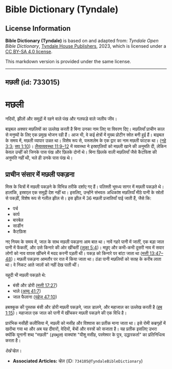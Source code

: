 # Bible Dictionary (Tyndale)

## License Information

**Bible Dictionary (Tyndale)** is based on and adapted from: _Tyndale Open Bible Dictionary_, [Tyndale House Publishers](https://tyndaleopenresources.com/), 2023, which is licensed under a [CC BY-SA 4.0 license](https://creativecommons.org/licenses/by-sa/4.0/legalcode.en).

This markdown version is provided under the same license.



--------------------------------

## मछली (id: 733015)

मछली
====

नदियों, झीलों और समुद्रों में रहने वाले पंख और गलफड़े वाले जलीय जीव।

बाइबल अक्सर मछलियों का उल्लेख करती है बिना उनका नाम लिए या विवरण दिए। मछलियाँ प्राचीन काल से मनुष्यों के लिए एक प्रमुख भोजन रही हैं। आज भी, वे कई क्षेत्रों में मुख्य प्रोटीन स्रोत बनी हुई हैं। बाइबल के समय में, मछली व्यापार उन्नत था। विशेष रूप से, यरूशलेम के एक द्वार का नाम मछली फाटक था। ([नहे 3:3](https://ref.ly/Neh3:3); [सप 1:10](https://ref.ly/Zeph1:10))। [लैव्यव्यवस्था 11:9–12](https://ref.ly/Lev11:9-Lev11:12) में व्यवस्था ने इस्राएलियों को मछली खाने की अनुमति दी, लेकिन केवल उन्हीं को जिनके पास पंख और छिलके दोनों थे। बिना छिलके वाली मछलियाँ जैसे कैटफिश की अनुमति नहीं थी, भले ही उनके पास पंख थे।

प्राचीन संसार में मछली पकड़ना
-----------------------------

मिस्र के चित्रों में मछली पकड़ने के विभिन्न तरीके दर्शाए गए हैं। पलिश्ती भूमध्य सागर में मछली पकड़ते थे। हालांकि, इस्राएल एक समुद्री देश नहीं था। इसलिए, उन्होंने संभवतः अधिकांश मछलियाँ मीठे पानी के स्रोतों से पकड़ीं, विशेष रूप से गलील झील से। इस झील में 36 मछली प्रजातियाँ पाई जाती हैं, जैसे कि:

* पर्च
* कार्प
* बारबेल
* सार्डीन
* कैटफ़िश

नए नियम के समय में, जाल के साथ मछली पकड़ना आम बात था। नावें गहरे पानी में जातीं, एक बड़ा जाल पानी में फेंकतीं, और उसे किनारे की ओर खींचतीं ([लूका 5:4](https://ref.ly/Luke5:4))। मछुए और कभी\-कभी दूसरी नाव में सवार लोगों को नाव वापस खींचने में मदद करनी पड़ती थी। पकड़ को किनारे पर बांटा जाता था ([मत्ती 13:47–48](https://ref.ly/Matt13:47-Matt13:48))। मछली पकड़ना आमतौर पर रात में किया जाता था। ठंडा पानी मछलियों को सतह के करीब लाता था। वे निकट आते जालों को नहीं देख पाती थीं।

यहूदी भी मछली पकड़ते थे:

* बंसी और डोरी ([मत्ती 17:27](https://ref.ly/Matt17:27))
* भाले ([अय्यू 41:7](https://ref.ly/Job41:7))
* जाल फैलाना ([यहेज 47:10](https://ref.ly/Ezek47:10))

हबक्कूक की पुस्तक बंसी और डोरी मछली पकड़ने, जाल डालने, और महाजाल का उल्लेख करती है ([हब 1:15](https://ref.ly/Hab1:15))। महाजाल एक जाल को पानी में खींचकर मछली पकड़ने की एक विधि है।

प्रारंभिक मसीही कलीसिया में, मछली को मसीह और विश्वास का प्रतीक माना जाता था। इसे रोमी कब्रगृहों में खरोंचा गया था और अब यह दीवारों, वेदियों, बेंचों और वस्त्रों को सजाता है। यह प्रतीक इसलिए उभरा क्योंकि यूनानी शब्द "मछली" (*इख्थूस*) वाक्यांश "यीशु मसीह, परमेश्वर के पुत्र, उद्धारकर्ता" का प्रतिनिधित्व करता है।

*देखें* व्हेल।

* **Associated Articles:** व्हेल (ID: `734105@TyndaleBibleDictionary`)

